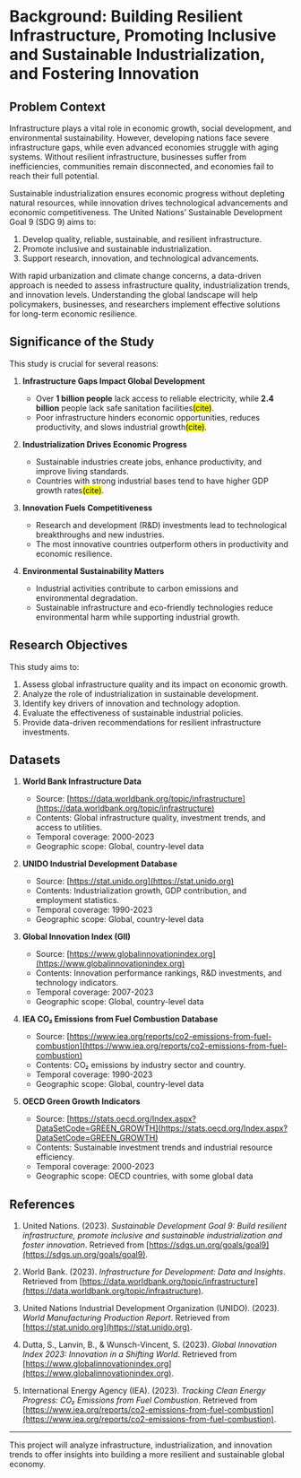 # Background: Building Resilient Infrastructure, Promoting Inclusive and Sustainable Industrialization, and Fostering Innovation  

## Problem Context  

Infrastructure plays a vital role in economic growth, social development, and environmental sustainability. However, developing nations face severe infrastructure gaps, while even advanced economies struggle with aging systems. Without resilient infrastructure, businesses suffer from inefficiencies, communities remain disconnected, and economies fail to reach their full potential.  

Sustainable industrialization ensures economic progress without depleting natural resources, while innovation drives technological advancements and economic competitiveness. The United Nations’ Sustainable Development Goal 9 (SDG 9) aims to:  

1. Develop quality, reliable, sustainable, and resilient infrastructure.  
2. Promote inclusive and sustainable industrialization.  
3. Support research, innovation, and technological advancements.  

With rapid urbanization and climate change concerns, a data-driven approach is needed to assess infrastructure quality, industrialization trends, and innovation levels. Understanding the global landscape will help policymakers, businesses, and researchers implement effective solutions for long-term economic resilience.  

## Significance of the Study  

This study is crucial for several reasons:  

1. **Infrastructure Gaps Impact Global Development**  
   - Over **1 billion people** lack access to reliable electricity, while **2.4 billion** people lack safe sanitation facilities<mark>(cite)</mark>.  
   - Poor infrastructure hinders economic opportunities, reduces productivity, and slows industrial growth<mark>(cite)</mark>.  

2. **Industrialization Drives Economic Progress**  
   - Sustainable industries create jobs, enhance productivity, and improve living standards.  
   - Countries with strong industrial bases tend to have higher GDP growth rates<mark>(cite)</mark>.  

3. **Innovation Fuels Competitiveness**  
   - Research and development (R&D) investments lead to technological breakthroughs and new industries.  
   - The most innovative countries outperform others in productivity and economic resilience.  

4. **Environmental Sustainability Matters**  
   - Industrial activities contribute to carbon emissions and environmental degradation.  
   - Sustainable infrastructure and eco-friendly technologies reduce environmental harm while supporting industrial growth.  

## Research Objectives  

This study aims to:  

1. Assess global infrastructure quality and its impact on economic growth.  
2. Analyze the role of industrialization in sustainable development.  
3. Identify key drivers of innovation and technology adoption.  
4. Evaluate the effectiveness of sustainable industrial policies.  
5. Provide data-driven recommendations for resilient infrastructure investments.  

## Datasets  

1. **World Bank Infrastructure Data**  
   - Source: [https://data.worldbank.org/topic/infrastructure](https://data.worldbank.org/topic/infrastructure)  
   - Contents: Global infrastructure quality, investment trends, and access to utilities.  
   - Temporal coverage: 2000-2023  
   - Geographic scope: Global, country-level data  

2. **UNIDO Industrial Development Database**  
   - Source: [https://stat.unido.org](https://stat.unido.org)  
   - Contents: Industrialization growth, GDP contribution, and employment statistics.  
   - Temporal coverage: 1990-2023  
   - Geographic scope: Global, country-level data  

3. **Global Innovation Index (GII)**  
   - Source: [https://www.globalinnovationindex.org](https://www.globalinnovationindex.org)  
   - Contents: Innovation performance rankings, R&D investments, and technology indicators.  
   - Temporal coverage: 2007-2023  
   - Geographic scope: Global, country-level data  

4. **IEA CO₂ Emissions from Fuel Combustion Database**  
   - Source: [https://www.iea.org/reports/co2-emissions-from-fuel-combustion](https://www.iea.org/reports/co2-emissions-from-fuel-combustion)  
   - Contents: CO₂ emissions by industry sector and country.  
   - Temporal coverage: 1990-2023  
   - Geographic scope: Global, country-level data  

5. **OECD Green Growth Indicators**  
   - Source: [https://stats.oecd.org/Index.aspx?DataSetCode=GREEN_GROWTH](https://stats.oecd.org/Index.aspx?DataSetCode=GREEN_GROWTH)  
   - Contents: Sustainable investment trends and industrial resource efficiency.  
   - Temporal coverage: 2000-2023  
   - Geographic scope: OECD countries, with some global data  

## References  

1. United Nations. (2023). *Sustainable Development Goal 9: Build resilient infrastructure, promote inclusive and sustainable industrialization and foster innovation*. Retrieved from [https://sdgs.un.org/goals/goal9](https://sdgs.un.org/goals/goal9).  

2. World Bank. (2023). *Infrastructure for Development: Data and Insights*. Retrieved from [https://data.worldbank.org/topic/infrastructure](https://data.worldbank.org/topic/infrastructure).  

3. United Nations Industrial Development Organization (UNIDO). (2023). *World Manufacturing Production Report*. Retrieved from [https://stat.unido.org](https://stat.unido.org).  

4. Dutta, S., Lanvin, B., & Wunsch-Vincent, S. (2023). *Global Innovation Index 2023: Innovation in a Shifting World*. Retrieved from [https://www.globalinnovationindex.org](https://www.globalinnovationindex.org).  

5. International Energy Agency (IEA). (2023). *Tracking Clean Energy Progress: CO₂ Emissions from Fuel Combustion*. Retrieved from [https://www.iea.org/reports/co2-emissions-from-fuel-combustion](https://www.iea.org/reports/co2-emissions-from-fuel-combustion).  

---

This project will analyze infrastructure, industrialization, and innovation trends to offer insights into building a more resilient and sustainable global economy.  
